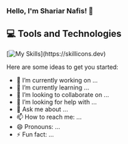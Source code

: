 ### Hello, I'm Shariar Nafis! 👋


## 💻 Tools and Technologies 

[![My Skills](https://skillicons.dev/icons?i=html,css,js,firebase,github,react,mongodb,nodejs,tailwind,vite,vscode,)](https://skillicons.dev)

Here are some ideas to get you started:

- 🔭 I’m currently working on ...
- 🌱 I’m currently learning ...
- 👯 I’m looking to collaborate on ...
- 🤔 I’m looking for help with ...
- 💬 Ask me about ...
- 📫 How to reach me: ...
- 😄 Pronouns: ...
- ⚡ Fun fact: ...

